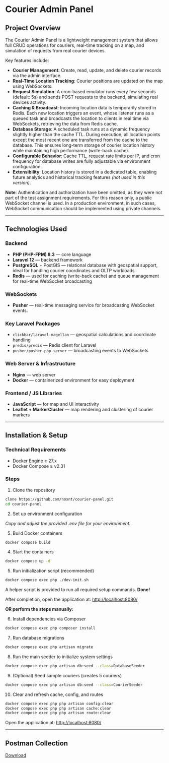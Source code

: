# Courier Admin Panel

## Project Overview
The Courier Admin Panel is a lightweight management system that allows full CRUD operations for couriers, real-time tracking on a map, and simulation of requests from real courier devices.

Key features include:
- **Courier Management:** Create, read, update, and delete courier records via the admin interface.
- **Real-Time Location Tracking**: Courier positions are updated on the map using WebSockets.
- **Request Simulation**: A cron-based emulator runs every few seconds (default: 5s) and sends POST requests to the backend, simulating real devices activity.
- **Caching & Broadcast**: Incoming location data is temporarily stored in Redis. Each new location triggers an event, whose listener runs as a queued task and broadcasts the location to clients in real time via WebSockets, retrieving the data from Redis cache.
- **Database Storage**: A scheduled task runs at a dynamic frequency slightly higher than the cache TTL. During execution, all location points except the most recent one are transferred from the cache to the database. This ensures long-term storage of courier location history while maintaining high performance (write-back cache).
- **Configurable Behavior**: Cache TTL, request rate limits per IP, and cron frequency for database writes are fully adjustable via environment configuration.
- **Extensibility**: Location history is stored in a dedicated table, enabling future analytics and historical tracking features *(not used in this version)*.

**Note**: Authentication and authorization have been omitted, as they were not part of the test assignment requirements. For this reason only, a public WebSocket channel is used. In a production environment, in such cases, WebSocket communication should be implemented using private channels.


---
## Technologies Used
### Backend
- **PHP (PHP-FPM) 8.3** — core language
- **Laravel 12** — backend framework
- **PostgreSQL** + PostGIS — relational database with geospatial support, ideal for handling courier coordinates and OLTP workloads
- **Redis** — used for caching (write-back cache) and queue management for real-time WebSocket broadcasting

### WebSockets
- **Pusher** — real-time messaging service for broadcasting WebSocket events.

### Key Laravel Packages
- `clickbar/laravel-magellan` — geospatial calculations and coordinate handling
- `predis/predis` — Redis client for Laravel
- `pusher/pusher-php-server` — broadcasting events to WebSockets

### Web Server & Infrastructure
- **Nginx** — web server
- **Docker** — containerized environment for easy deployment

### Frontend / JS Libraries
- **JavaScript** — for map and UI interactivity
- **Leaflet + MarkerCluster** — map rendering and clustering of courier markers


---
## Installation & Setup
### Technical Requirements
- Docker Engine ≥ 27.x
- Docker Compose ≥ v2.31

### Steps
1. Clone the repository
```bash
clone https://github.com/noxnt/courier-panel.git
cd courier-panel
```
2. Set up environment configuration
   
  *Copy and adjust the provided .env file for your environment.*

5. Build Docker containers
```bash
docker compose build
```
4. Start the containers
```bash
docker compose up -d
```
5. Run initialization script (recommended)
```bash
docker compose exec php ./dev-init.sh
```
  A helper script is provided to run all required setup commands. **Done!** 
  
  After completion, open the application at: [http://localhost:8080/](http://localhost:8080/)
  
**OR perform the steps manually:**
  
6. Install dependencies via Composer
```bash
docker compose exec php composer install
```
7. Run database migrations
```bash
docker compose exec php artisan migrate
```
8. Run the main seeder to initialize system settings
```bash
docker compose exec php artisan db:seed --class=DatabaseSeeder
```
9. (Optional) Seed sample couriers (creates 5 couriers)
```bash
docker compose exec php artisan db:seed --class=CourierSeeder
```
10. Clear and refresh cache, config, and routes
```bash
docker compose exec php php artisan config:clear
docker compose exec php php artisan cache:clear
docker compose exec php php artisan route:clear
```
  Open the application at: [http://localhost:8080/](http://localhost:8080/)


---
## Postman Collection
[Download](https://drive.google.com/file/d/13etCceBt8yiemdWxpQZhzrhYr1oFLhWv/view?usp=sharing)